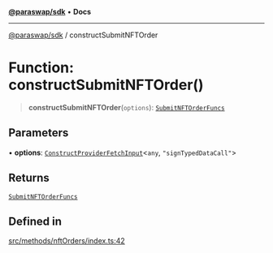 [**@paraswap/sdk**](../README.md) • **Docs**

***

[@paraswap/sdk](../globals.md) / constructSubmitNFTOrder

# Function: constructSubmitNFTOrder()

> **constructSubmitNFTOrder**(`options`): [`SubmitNFTOrderFuncs`](../type-aliases/SubmitNFTOrderFuncs.md)

## Parameters

• **options**: [`ConstructProviderFetchInput`](../interfaces/ConstructProviderFetchInput.md)\<`any`, `"signTypedDataCall"`\>

## Returns

[`SubmitNFTOrderFuncs`](../type-aliases/SubmitNFTOrderFuncs.md)

## Defined in

[src/methods/nftOrders/index.ts:42](https://github.com/paraswap/paraswap-sdk/blob/master/src/methods/nftOrders/index.ts#L42)
